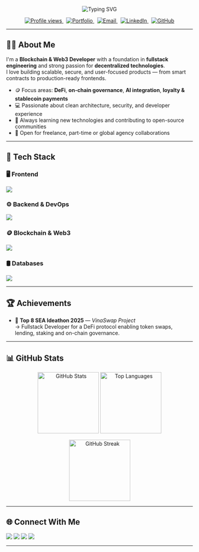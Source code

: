 <!-- HEADER -->
<p align="center">
  <img src="https://readme-typing-svg.demolab.com?font=Inter&size=26&pause=1000&color=0ea5e9&center=true&vCenter=true&width=800&lines=Hi+👋,+I'm+Nguyen+Ngoc+Anh+Khoa;Blockchain+Developer+%7C+Web3+Engineer;Solidity+%7C+DeFi+%7C+AI+Agents+%7C+Fullstack+Developer" alt="Typing SVG" />
</p>

<p align="center">
  <a href="https://komarev.com/ghpvc/?username=khoanna">
    <img src="https://komarev.com/ghpvc/?username=khoanna&label=Profile%20views&color=0e75b6&style=flat-square" alt="Profile views" />
  </a>
  &nbsp;
  <a href="https://khoanguyendev.vercel.app" target="_blank">
    <img alt="Portfolio" src="https://img.shields.io/badge/Portfolio-khoanguyendev.vercel.app-0ea5e9?style=flat-square&logo=vercel&logoColor=white">
  </a>
  &nbsp;
  <a href="mailto:khoa210105@gmail.com">
    <img alt="Email" src="https://img.shields.io/badge/Email-khoa210105%40gmail.com-22c55e?style=flat-square&logo=gmail&logoColor=white">
  </a>
  &nbsp;
  <a href="https://www.linkedin.com/in/khoa-nguyen-95114a287/" target="_blank">
    <img alt="LinkedIn" src="https://img.shields.io/badge/LinkedIn-khoa--nguyen-0a66c2?style=flat-square&logo=linkedin">
  </a>
  &nbsp;
  <a href="https://github.com/khoanna" target="_blank">
    <img alt="GitHub" src="https://img.shields.io/badge/GitHub-@khoanna-111827?style=flat-square&logo=github">
  </a>
</p>

---

## 🧑‍💻 About Me
I'm a **Blockchain & Web3 Developer** with a foundation in **fullstack engineering** and strong passion for **decentralized technologies**.  
I love building scalable, secure, and user-focused products — from smart contracts to production-ready frontends.

- 🪙 Focus areas: **DeFi**, **on-chain governance**, **AI integration**, **loyalty & stablecoin payments**  
- 💻 Passionate about clean architecture, security, and developer experience  
- 🌱 Always learning new technologies and contributing to open-source communities  
- 🤝 Open for freelance, part-time or global agency collaborations

---

## 🧰 Tech Stack

### 🖥️ Frontend
<p>
  <img src="https://skillicons.dev/icons?i=react,nextjs,tailwind,typescript,javascript,vercel,html,css" />
</p>

### ⚙️ Backend & DevOps
<p>
  <img src="https://skillicons.dev/icons?i=nodejs,express,nginx,docker,git,github" />
</p>

### 🪙 Blockchain & Web3
<p>
  <img src="https://skillicons.dev/icons?i=solidity,ethereum,hardhat,foundry" />
</p>

### 🛢 Databases
<p>
  <img src="https://skillicons.dev/icons?i=mysql,postgres,mongodb" />
</p>

---

## 🏆 Achievements
- 🥇 **Top 8 SEA Ideathon 2025** — *VinaSwap Project*  
  → Fullstack Developer for a DeFi protocol enabling token swaps, lending, staking and on-chain governance.

---

## 📊 GitHub Stats
<p align="center">
  <img height="165" src="https://github-readme-stats.vercel.app/api?username=khoanna&show_icons=true&theme=transparent&rank_icon=github" alt="GitHub Stats" />
  <img height="165" src="https://github-readme-stats.vercel.app/api/top-langs/?username=khoanna&layout=compact&theme=transparent&langs_count=8" alt="Top Languages" />
</p>

<p align="center">
  <img height="165" src="https://streak-stats.demolab.com?user=khoanna&theme=transparent" alt="GitHub Streak" />
</p>

---

## 🌐 Connect With Me
<p>
  <a href="mailto:khoa210105@gmail.com"><img src="https://img.shields.io/badge/Gmail-khoa210105%40gmail.com-d14836?style=for-the-badge&logo=gmail&logoColor=white" /></a>
  <a href="https://www.linkedin.com/in/khoa-nguyen-95114a287/" target="_blank"><img src="https://img.shields.io/badge/LinkedIn-Khoa%20Nguyen-0a66c2?style=for-the-badge&logo=linkedin&logoColor=white" /></a>
  <a href="https://facebook.com/AnhKhoaS" target="_blank"><img src="https://img.shields.io/badge/Facebook-AnhKhoaS-1877F2?style=for-the-badge&logo=facebook&logoColor=white" /></a>
  <a href="https://github.com/khoanna" target="_blank"><img src="https://img.shields.io/badge/GitHub-@khoanna-111827?style=for-the-badge&logo=github&logoColor=white" /></a>
</p>

---
